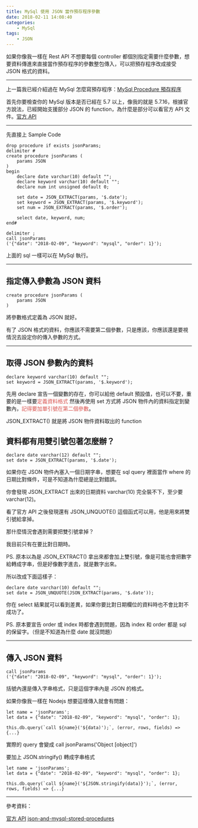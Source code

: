 ```yaml
---
title: MySql 使用 JSON 當作預存程序參數
date: 2018-02-11 14:08:40
categories:
    - MySql
tags:
    - JSON
---
```


如果你像我一樣在 Rest API 不想要每個 controller 都個別指定需要什麼參數，想要資料傳進來直接當作預存程序的參數整包傳入，可以把預存程序改成接受 JSON 格式的資料。

<!--more-->

---

上一篇我已經介紹過在 MySql 怎麼寫預存程序：[MySql Procedure 預存程序](/blog/2018/02/11/Mysql-Procedure-預存程序/)

首先你要檢查你的 MySql 版本是否已經在 5.7 以上，像我的就是 5.7.16，根據官方說法，已經開始支援部分 JSON 的 function，為什麼是部分可以看官方 API 文件。[官方 API](https://dev.mysql.com/doc/refman/5.7/en/json-function-reference.html)

---

先直接上 Sample Code

```
drop procedure if exists jsonParams;
delimiter #
create procedure jsonParams (
	params JSON 
)
begin
    declare date varchar(10) default ""; 
    declare keyword varchar(10) default "";
    declare num int unsigned default 0;
    
    set date = JSON_EXTRACT(params, '$.date');
    set keyword = JSON_EXTRACT(params, '$.keyword');
    set num = JSON_EXTRACT(params, '$.order');

	select date, keyword, num;
end#

delimiter ;
call jsonParams
('{"date": "2018-02-09", "keyword": "mysql", "order": 1}');
```

上面的 sql 一樣可以在 MySql 執行。

---

## 指定傳入參數為 JSON 資料

```
create procedure jsonParams (
	params JSON 
)
```

將參數格式定義為 JSON 就好。

有了 JSON 格式的資料，你應該不需要第二個參數，只是應該，你應該還是要視情況去設定你的傳入參數的方式。

---

## 取得 JSON 參數內的資料

```
declare keyword varchar(10) default "";
set keyword = JSON_EXTRACT(params, '$.keyword');
```

先用 declare 宣告一個變數的存在，你可以給他 default 預設值，也可以不要，重要的是一樣要<font color='#d9534f'>定義資料格式</font>
然後再使用 set 方式將 JSON 物件內的資料指定到變數內，<font color='#d9534f'>記得要加單引號在第二個參數</font>。

JSON_EXTRACT() 就是將 JSON 物件資料取出的 function

## 資料都有用雙引號包著怎麼辦？

```
declare date varchar(12) default ""; 
set date = JSON_EXTRACT(params, '$.date');
```

如果你在 JSON 物件內塞入一個日期字串，想要在 sql query 裡面當作 where 的日期比對條件，可是不知道為什麼總是比對錯誤。

你會發現 JSON_EXTRACT 出來的日期資料 varchar(10) 完全裝不下，至少要 varchar(12)。

看了官方 API 之後發現還有 JSON_UNQUOTE() 這個函式可以用，他是用來將雙引號給拿掉。

那什麼情況會遇到需要把雙引號拿掉？

我目前只有在要比對日期時。

PS. 原本以為是 JSON_EXTRACT() 拿出來都會加上雙引號，像是可能也會把數字給轉成字串，但是好像數字進去，就是數字出來。

所以改成下面這樣子：

```
declare date varchar(10) default ""; 
set date = JSON_UNQUOTE(JSON_EXTRACT(params, '$.date'));
```

你在 select 結果就可以看到差異，如果你要比對日期欄位的資料時也不會比對不成功了。

PS. 原本要宣告 order 或 index 時都會遇到問題，因為 index 和 order 都是 sql 的保留字。（但是不知道為什麼 date 就沒問題）

---

## 傳入 JSON 資料

```
call jsonParams
('{"date": "2018-02-09", "keyword": "mysql", "order": 1}');
```

括號內還是傳入字串格式，只是這個字串內是 JSON 的格式。

如果你像我一樣在 Nodejs 想要這樣傳入就會有問題：

```
let name = 'jsonParams';
let data = {"date": "2018-02-09", "keyword": "mysql", "order": 1};

this.db.query(`call ${name}('${data)');`, (error, rows, fields) => {...}
```

實際的 query 會變成 call jsonParams('Object [object]')

要加上 JSON.stringify() 轉成字串格式

```
let name = 'jsonParams';
let data = {"date": "2018-02-09", "keyword": "mysql", "order": 1};

this.db.query(`call ${name}('${JSON.stringify(data)}');`, (error, rows, fields) => {...}
```

---

參考資料：

[官方 API](https://dev.mysql.com/doc/refman/5.7/en/json-function-reference.html)
[json-and-mysql-stored-procedures](http://www.jonathanlevin.co.uk/2016/12/json-and-mysql-stored-procedures.html)